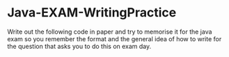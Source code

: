 # Java-EXAM-WritingPractice
Write out the following code in paper and try to memorise it for the java exam so you remember the format and the general idea of how to write for the question that asks you to do this on exam day.
